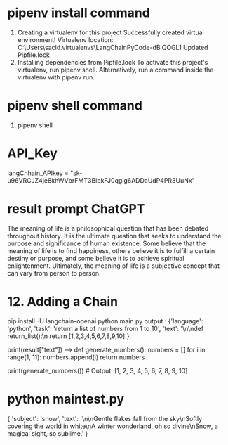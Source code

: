 
# pipenv install command

1. Creating a virtualenv for this project
Successfully created virtual environment!
Virtualenv location: C:\Users\sacid\.virtualenvs\LangChainPyCode-dBlQQGL1
Updated Pipfile.lock
2. Installing dependencies from Pipfile.lock
To activate this project's virtualenv, run pipenv shell.
Alternatively, run a command inside the virtualenv with pipenv run.

# pipenv shell command

1. pipenv shell

# API_Key

langChhain_APIkey = "sk-u96VRCJZ4je8khWVbrFMT3BlbkFJ0qgig6ADDaUdP4PR3UuNx"

# result prompt ChatGPT

The meaning of life is a philosophical question that has been debated throughout history. It is the ultimate question that seeks to understand the purpose and significance of human existence. Some believe that the meaning of life is to find happiness, others believe it is to fulfill a certain destiny or purpose, and some believe it is to achieve spiritual enlightenment. Ultimately, the meaning of life is a subjective concept that can vary from person to person.

# 12. Adding a Chain

pip install -U langchain-openai
python main.py
output : {'language': 'python', 'task': 'return a list of numbers from 1 to 10', 'text': '\n\ndef return_list():\n
   return [1,2,3,4,5,6,7,8,9,10]'}

print(result["text"]) --> def generate_numbers():
    numbers = []
    for i in range(1, 11):
        numbers.append(i)
    return numbers

print(generate_numbers()) # Output: [1, 2, 3, 4, 5, 6, 7, 8, 9, 10]

# python maintest.py

{
    'subject': 'snow',
    'text': '\n\nGentle flakes fall from the sky\nSoftly 
    covering the world in white\nA winter wonderland,
     oh so divine\nSnow, a magical sight, so sublime.'
     }

